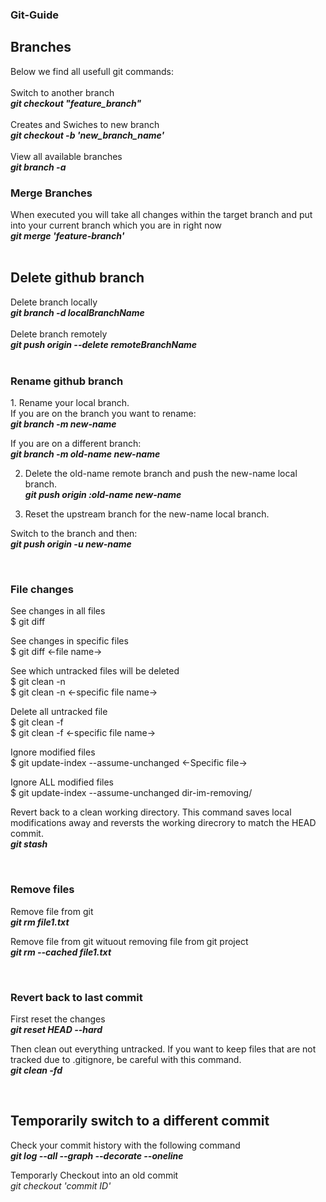 <h3 class="subsubTitleSection">Git-Guide</h3>

<h2 class="subsubTitleSection">Branches</h2>
Below we find all usefull git commands: <br><br>
Switch to another branch <br>
<b><i>git checkout "feature_branch"</i></b> <br>
<br>
Creates and Swiches to new branch <br>
<b><i>git checkout -b 'new_branch_name'</i></b> <br>
<br>
View all available branches <br>
<b><i>git branch -a</i></b><br>

<h3>Merge Branches</h3>
When executed you will take all changes within the target branch and put into your current branch which you are in right now <br>
<b><i>git merge 'feature-branch'</i></b><br>

<br>
<h2 class="subsubTitleSection">Delete github branch</h2>
Delete branch locally <br>
<b><i>git branch -d localBranchName</i></b><br>
<br>
Delete branch remotely <br>
<b><i>git push origin --delete remoteBranchName</i></b><br>

<br>
<h3 class="subsubTitleSection">Rename github branch</h3>
1. Rename your local branch. <br>
If you are on the branch you want to rename: <br>
<b><i>git branch -m new-name </i></b><br>

If you are on a different branch: <br>
<b><i>git branch -m old-name new-name</i></b><br>

2. Delete the old-name remote branch and push the new-name local branch. <br>
<b><i>git push origin :old-name new-name</i></b><br>

3. Reset the upstream branch for the new-name local branch. <br>

Switch to the branch and then:<br>
<b><i>git push origin -u new-name </i></b><br>

<br>
<h3 class="subsubTitleSection">File changes </h3>
See changes in all files <br>
$ git diff<br>

See changes in specific files <br>
$ git diff <-file name-><br>

See which untracked files will be deleted <br>
$ git clean -n <br>
$ git clean -n <-specific file name-><br>

Delete all untracked file<br>
$ git clean -f <br>
$ git clean -f <-specific file name-><br>

Ignore modified files <br>
$ git update-index --assume-unchanged <-Specific file-><br>

Ignore ALL modified files <br>
$ git update-index --assume-unchanged dir-im-removing/<br>

Revert back to a clean working directory. This command saves local modifications away and reversts the working direcrory to match the HEAD commit. <br>
<b><i>git stash</i></b><br>

<br>
<h3 class="subsubTitleSection">Remove files </h3>
Remove file from git <br>
<b><i>git rm file1.txt</i></b><br>

Remove file from git wituout removing file from git project <br>
<b><i>git rm --cached file1.txt</i></b><br>


<br>
<h3 class="subsubTitleSection">Revert back to last commit</h3>
First reset the changes <br>
<b><i>git reset HEAD --hard</i></b><br>

Then clean out everything untracked. If you want to keep files that are not tracked due to .gitignore, be careful with this command. <br>
<b><i>git clean -fd</i></b><br>

<br>

<h2 class="subsubTitleSection">Temporarily switch to a different commit </h2>
Check your commit history with the following command <br>
<b><i> git log --all --graph --decorate --oneline </i></b> <br>

Temporarly Checkout into an old commit  
<i> git checkout 'commit ID' </i>




